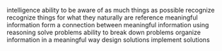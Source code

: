 intelligence
    ability
        to
            be aware
                of
                    as much things as possible
            recognize
                recognize things for what they naturally are
            reference meaningful information
            form a connection between meaningful information using reasoning
            solve problems
                ability
                    to
                        break down problems
                        organize information in a meaningful way
                        design solutions
                        implement solutions

